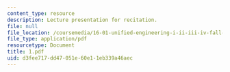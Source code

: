 ```yaml
---
content_type: resource
description: Lecture presentation for recitation.
file: null
file_location: /coursemedia/16-01-unified-engineering-i-ii-iii-iv-fall-2005-spring-2006/d3fee717dd47051e60e11eb339a46aec_1.pdf
file_type: application/pdf
resourcetype: Document
title: 1.pdf
uid: d3fee717-dd47-051e-60e1-1eb339a46aec
---
```

